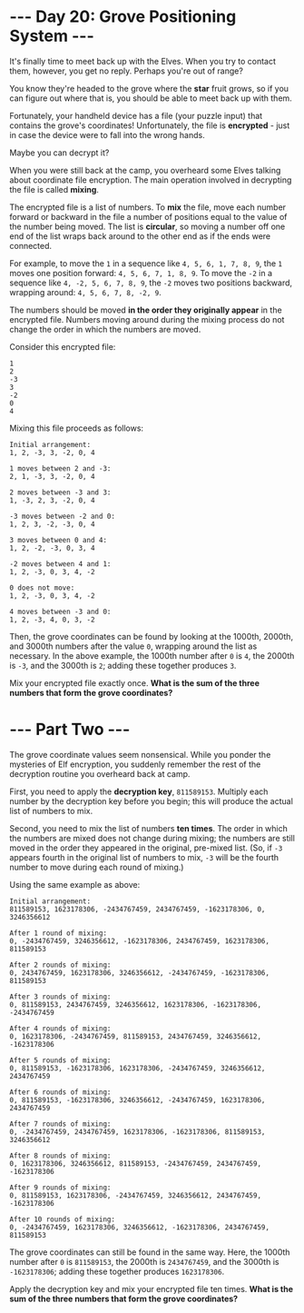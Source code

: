 # --- Day 20: Grove Positioning System ---
It's finally time to meet back up with the Elves. When you try to contact them, however, you get no reply. Perhaps 
you're out of range?

You know they're headed to the grove where the **star** fruit grows, so if you can figure out where that is, you 
should be able to meet back up with them.

Fortunately, your handheld device has a file (your puzzle input) that contains the grove's coordinates! Unfortunately, 
the file is **encrypted** - just in case the device were to fall into the wrong hands.

Maybe you can decrypt it?

When you were still back at the camp, you overheard some Elves talking about coordinate file encryption. The main 
operation involved in decrypting the file is called **mixing**.

The encrypted file is a list of numbers. To **mix** the file, move each number forward or backward in the file a 
number of positions equal to the value of the number being moved. The list is **circular**, so moving a number off 
one end of the list wraps back around to the other end as if the ends were connected.

For example, to move the `1` in a sequence like `4, 5, 6, 1, 7, 8, 9`, the `1` moves one position forward: 
`4, 5, 6, 7, 1, 8, 9`. To move the `-2` in a sequence like `4, -2, 5, 6, 7, 8, 9`, the `-2` moves two positions 
backward, wrapping around: `4, 5, 6, 7, 8, -2, 9`.

The numbers should be moved **in the order they originally appear** in the encrypted file. Numbers moving around 
during the mixing process do not change the order in which the numbers are moved.

Consider this encrypted file:

```
1
2
-3
3
-2
0
4
```

Mixing this file proceeds as follows: 

```
Initial arrangement:
1, 2, -3, 3, -2, 0, 4

1 moves between 2 and -3:
2, 1, -3, 3, -2, 0, 4

2 moves between -3 and 3:
1, -3, 2, 3, -2, 0, 4

-3 moves between -2 and 0:
1, 2, 3, -2, -3, 0, 4

3 moves between 0 and 4:
1, 2, -2, -3, 0, 3, 4

-2 moves between 4 and 1:
1, 2, -3, 0, 3, 4, -2

0 does not move:
1, 2, -3, 0, 3, 4, -2

4 moves between -3 and 0:
1, 2, -3, 4, 0, 3, -2
```

Then, the grove coordinates can be found by looking at the 1000th, 2000th, and 3000th numbers after the value `0`, 
wrapping around the list as necessary. In the above example, the 1000th number after `0` is `4`, the 2000th is `-3`, 
and the 3000th is `2`; adding these together produces `3`.

Mix your encrypted file exactly once. **What is the sum of the three numbers that form the grove coordinates?**

# --- Part Two ---
The grove coordinate values seem nonsensical. While you ponder the mysteries of Elf encryption, you suddenly remember 
the rest of the decryption routine you overheard back at camp.

First, you need to apply the **decryption key**, `811589153`. Multiply each number by the decryption key before you 
begin; this will produce the actual list of numbers to mix.

Second, you need to mix the list of numbers **ten times**. The order in which the numbers are mixed does not change 
during mixing; the numbers are still moved in the order they appeared in the original, pre-mixed list. (So, if `-3` 
appears fourth in the original list of numbers to mix, `-3` will be the fourth number to move during each round of 
mixing.)

Using the same example as above:

```
Initial arrangement:
811589153, 1623178306, -2434767459, 2434767459, -1623178306, 0, 3246356612

After 1 round of mixing:
0, -2434767459, 3246356612, -1623178306, 2434767459, 1623178306, 811589153

After 2 rounds of mixing:
0, 2434767459, 1623178306, 3246356612, -2434767459, -1623178306, 811589153

After 3 rounds of mixing:
0, 811589153, 2434767459, 3246356612, 1623178306, -1623178306, -2434767459

After 4 rounds of mixing:
0, 1623178306, -2434767459, 811589153, 2434767459, 3246356612, -1623178306

After 5 rounds of mixing:
0, 811589153, -1623178306, 1623178306, -2434767459, 3246356612, 2434767459

After 6 rounds of mixing:
0, 811589153, -1623178306, 3246356612, -2434767459, 1623178306, 2434767459

After 7 rounds of mixing:
0, -2434767459, 2434767459, 1623178306, -1623178306, 811589153, 3246356612

After 8 rounds of mixing:
0, 1623178306, 3246356612, 811589153, -2434767459, 2434767459, -1623178306

After 9 rounds of mixing:
0, 811589153, 1623178306, -2434767459, 3246356612, 2434767459, -1623178306

After 10 rounds of mixing:
0, -2434767459, 1623178306, 3246356612, -1623178306, 2434767459, 811589153
```

The grove coordinates can still be found in the same way. Here, the 1000th number after `0` is `811589153`, the 
2000th is `2434767459`, and the 3000th is `-1623178306`; adding these together produces `1623178306`.

Apply the decryption key and mix your encrypted file ten times. **What is the sum of the three numbers that form the 
grove coordinates?**

